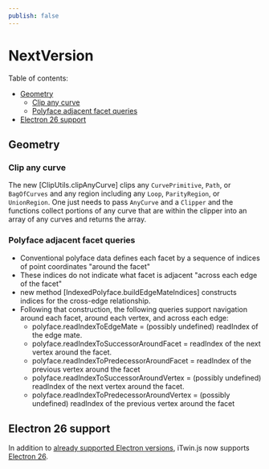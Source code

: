 ```yaml
---
publish: false
---
```

# NextVersion

Table of contents:

- [Geometry](#geometry)
  - [Clip any curve](#clip-any-curve)
  - [Polyface adjacent facet queries](#polyface-adjacent-facet-queries)
- [Electron 26 support](#electron-26-support)

## Geometry

### Clip any curve

The new [ClipUtils.clipAnyCurve] clips any `CurvePrimitive`, `Path`, or `BagOfCurves` and any region including any `Loop`, `ParityRegion`, or `UnionRegion`. One just needs to pass `AnyCurve` and a `Clipper` and the functions collect portions of any curve that are within the clipper into an array of any curves and returns the array.

### Polyface adjacent facet queries

- Conventional polyface data defines each facet by a sequence of indices of point coordinates "around the facet"
- These indices do not indicate what facet is adjacent "across each edge of the facet"
- new method [IndexedPolyface.buildEdgeMateIndices] constructs indices for the cross-edge relationship.
- Following that construction, the following queries support navigation around each facet, around each vertex, and across each edge:
  - polyface.readIndexToEdgeMate = (possibly undefined) readIndex of the edge mate.
  - polyface.readIndexToSuccessorAroundFacet = readIndex of the next vertex around the facet.
  - polyface.readIndexToPredecessorAroundFacet = readIndex of the previous vertex around the facet
  - polyface.readIndexToSuccessorAroundVertex = (possibly undefined) readIndex of the next vertex around the facet.
  - polyface.readIndexToPredecessorAroundVertex = (possibly undefined) readIndex of the previous vertex around the facet

## Electron 26 support

In addition to [already supported Electron versions](../learning/SupportedPlatforms.md#electron), iTwin.js now supports [Electron 26](https://www.electronjs.org/blog/electron-26-0).
